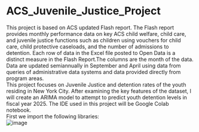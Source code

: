 # ACS_Juvenile_Justice_Project
This project is based on ACS updated Flash report. The Flash report provides monthly performance data on key ACS child welfare, child care, and juvenile justice functions such as children using vouchers for child care, child protective caseloads, and the number of admissions to detention. Each row of data in the Excel file posted to Open Data is a distinct measure in the Flash Report.The columns are the month of the data. Data are updated semiannually in September and April using data from queries of administrative data systems and data provided directly from program areas.<br>
This project focuses on Juvenile Justice and detention rates of the youth residing in New York City. After examining the key features of the dataset, I will create an ARIMA model to attempt to predict youth detention levels in fiscal year 2025. The IDE used in this project will be Google Colab notebook. <br> 
First we import the following libraries: <br>
![image](https://github.com/user-attachments/assets/8a1b2aa8-5f18-4407-871e-dc22cf0761e2)
